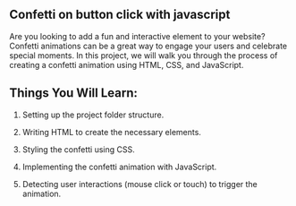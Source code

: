## Confetti on button click with javascript

Are you looking to add a fun and interactive element to your website? Confetti animations can be a great way to engage your users and celebrate special moments. In this project, we will walk you through the process of creating a confetti animation using HTML, CSS, and JavaScript.

## Things You Will Learn:

1. Setting up the project folder structure.

2. Writing HTML to create the necessary elements.

3. Styling the confetti using CSS.

4. Implementing the confetti animation with JavaScript.

5. Detecting user interactions (mouse click or touch) to trigger the animation.
